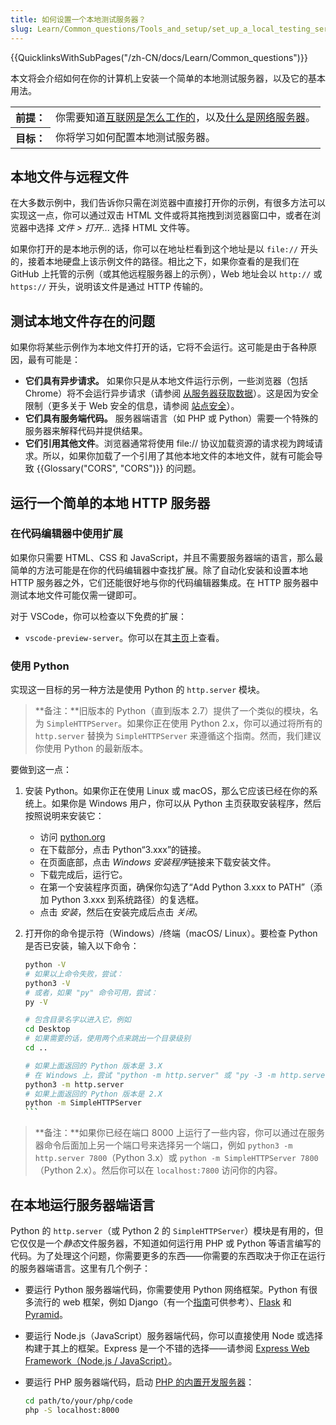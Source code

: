```yaml
---
title: 如何设置一个本地测试服务器？
slug: Learn/Common_questions/Tools_and_setup/set_up_a_local_testing_server
---
```


{{QuicklinksWithSubPages("/zh-CN/docs/Learn/Common_questions")}}

本文将会介绍如何在你的计算机上安装一个简单的本地测试服务器，以及它的基本用法。

<table class="learn-box standard-table">
  <tbody>
    <tr>
      <th scope="row">前提：</th>
      <td>
        你需要知道<a href="/zh-CN/docs/learn/How_the_Internet_works"
          >互联网是怎么工作的</a
        >，以及<a href="/zh-CN/docs/Learn/Common_questions/What_is_a_web_server"
          >什么是网络服务器</a
        >。
      </td>
    </tr>
    <tr>
      <th scope="row">目标：</th>
      <td>你将学习如何配置本地测试服务器。</td>
    </tr>
  </tbody>
</table>

## 本地文件与远程文件

在大多数示例中，我们告诉你只需在浏览器中直接打开你的示例，有很多方法可以实现这一点，你可以通过双击 HTML 文件或将其拖拽到浏览器窗口中，或者在浏览器中选择 _文件 > 打开..._ 选择 HTML 文件等。

如果你打开的是本地示例的话，你可以在地址栏看到这个地址是以 `file://` 开头的，接着本地硬盘上该示例文件的路径。相比之下，如果你查看的是我们在 GitHub 上托管的示例（或其他远程服务器上的示例），Web 地址会以 `http://` 或 `https://` 开头，说明该文件是通过 HTTP 传输的。

## 测试本地文件存在的问题

如果你将某些示例作为本地文件打开的话，它将不会运行。这可能是由于各种原因，最有可能是：

- **它们具有异步请求。** 如果你只是从本地文件运行示例，一些浏览器（包括 Chrome）将不会运行异步请求（请参阅 [从服务器获取数据](/zh-CN/docs/Learn/JavaScript/Client-side_web_APIs/Fetching_data)）。这是因为安全限制（更多关于 Web 安全的信息，请参阅 [站点安全](/zh-CN/docs/Learn/Server-side/First_steps/Website_security)）。
- **它们具有服务端代码。** 服务器端语言（如 PHP 或 Python）需要一个特殊的服务器来解释代码并提供结果。
- **它们引用其他文件**。浏览器通常将使用 file:// 协议加载资源的请求视为跨域请求。所以，如果你加载了一个引用了其他本地文件的本地文件，就有可能会导致 {{Glossary("CORS", "CORS")}} 的问题。

## 运行一个简单的本地 HTTP 服务器

### 在代码编辑器中使用扩展

如果你只需要 HTML、CSS 和 JavaScript，并且不需要服务器端的语言，那么最简单的方法可能是在你的代码编辑器中查找扩展。除了自动化安装和设置本地 HTTP 服务器之外，它们还能很好地与你的代码编辑器集成。在 HTTP 服务器中测试本地文件可能仅需一键即可。

对于 VSCode，你可以检查以下免费的扩展：

- `vscode-preview-server`。你可以在其[主页](https://marketplace.visualstudio.com/items?itemName=yuichinukiyama.vscode-preview-server)上查看。

### 使用 Python

实现这一目标的另一种方法是使用 Python 的 `http.server` 模块。

> **备注：**旧版本的 Python（直到版本 2.7）提供了一个类似的模块，名为 `SimpleHTTPServer`。如果你正在使用 Python 2.x，你可以通过将所有的 `http.server` 替换为 `SimpleHTTPServer` 来遵循这个指南。然而，我们建议你使用 Python 的最新版本。

要做到这一点：

1. 安装 Python。如果你正在使用 Linux 或 macOS，那么它应该已经在你的系统上。如果你是 Windows 用户，你可以从 Python 主页获取安装程序，然后按照说明来安装它：

   - 访问 [python.org](https://www.python.org/)
   - 在下载部分，点击 Python“3.xxx”的链接。
   - 在页面底部，点击 *Windows 安装程序*链接来下载安装文件。
   - 下载完成后，运行它。
   - 在第一个安装程序页面，确保你勾选了“Add Python 3.xxx to PATH”（添加 Python 3.xxx 到系统路径）的复选框。
   - 点击 _安装_，然后在安装完成后点击 _关闭_。

2. 打开你的命令提示符（Windows）/终端（macOS/ Linux）。要检查 Python 是否已安装，输入以下命令：

   ```bash
   python -V
   # 如果以上命令失败，尝试：
   python3 -V
   # 或者，如果 "py" 命令可用，尝试：
   py -V
   ```


   ```bash
   # 包含目录名字以进入它，例如
   cd Desktop
   # 如果需要的话，使用两个点来跳出一个目录级别
   cd ..
   ```


   ````bash
   # 如果上面返回的 Python 版本是 3.X
   # 在 Windows 上，尝试 "python -m http.server" 或 "py -3 -m http.server"
   python3 -m http.server
   # 如果上面返回的 Python 版本是 2.X
   python -m SimpleHTTPServer
   ```


> **备注：**如果你已经在端口 8000 上运行了一些内容，你可以通过在服务器命令后面加上另一个端口号来选择另一个端口，例如 `python3 -m http.server 7800`（Python 3.x）或 `python -m SimpleHTTPServer 7800`（Python 2.x）。然后你可以在 `localhost:7800` 访问你的内容。

## 在本地运行服务器端语言

Python 的 `http.server`（或 Python 2 的 `SimpleHTTPServer`）模块是有用的，但它仅仅是一个*静态*文件服务器，不知道如何运行用 PHP 或 Python 等语言编写的代码。为了处理这个问题，你需要更多的东西——你需要的东西取决于你正在运行的服务器端语言。这里有几个例子：

- 要运行 Python 服务器端代码，你需要使用 Python 网络框架。Python 有很多流行的 web 框架，例如 Django（有一个[指南](/zh-CN/docs/Learn/Server-side/Django)可供参考）、[Flask](https://flask.palletsprojects.com/) 和 [Pyramid](https://trypyramid.com)。
- 要运行 Node.js（JavaScript）服务器端代码，你可以直接使用 Node 或选择构建于其上的框架。Express 是一个不错的选择——请参阅 [Express Web Framework（Node.js / JavaScript）](/zh-CN/docs/Learn/Server-side/Express_Nodejs)。
- 要运行 PHP 服务器端代码，启动 [PHP 的内置开发服务器](https://www.php.net/manual/en/features.commandline.webserver.php)：

  ```bash
  cd path/to/your/php/code
  php -S localhost:8000
  ```

